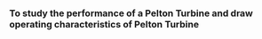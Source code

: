 ### To study the performance of a Pelton Turbine and draw operating characteristics of Pelton Turbine
